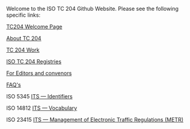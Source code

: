 Welcome to the ISO TC 204 Github Website. Please see the following specific links:

[TC204 Welcome Page](https://iso-tc204.github.io)

[About TC 204](https://iso-tc204.github.io/about/)

[TC 204 Work](https://iso-tc204.github.io/work/)

[ISO TC 204 Registries](https://iso-tc204.github.io/registries/)

[For Editors and convenors](https://github.com/ISO-TC204/ISO-TC204.github.io/wiki)

[FAQ's](https://iso-tc204.github.io/faq/)

ISO 5345 [ITS — Identifiers](https://iso-tc204.github.io/iso5345/)

ISO 14812 [ITS — Vocabulary](https://iso-tc204.github.io/iso14812/)

ISO 23415 [ITS — Management of Electronic Traffic Regulations (METR)](https://iso-tc204.github.io/iso24315/)
